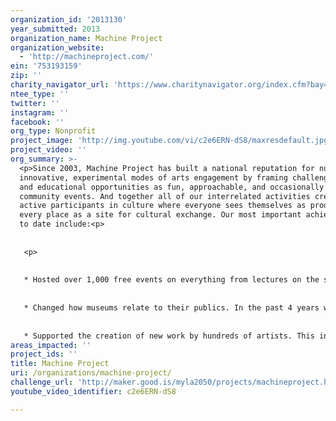 ```yaml
---
organization_id: '2013130'
year_submitted: 2013
organization_name: Machine Project
organization_website:
  - 'http://machineproject.com/'
ein: '753193159'
zip: ''
charity_navigator_url: 'https://www.charitynavigator.org/index.cfm?bay=search.profile&ein=753193159'
ntee_type: ''
twitter: ''
instagram: ''
facebook: ''
org_type: Nonprofit
project_image: 'http://img.youtube.com/vi/c2e6ERN-dS8/maxresdefault.jpg'
project_video: ''
org_summary: >-
  <p>Since 2003, Machine Project has built a national reputation for nurturing
  innovative, experimental modes of arts engagement by framing challenging arts
  and educational opportunities as fun, approachable, and occasionally bizarre
  community events. And together all of our interrelated activities create
  active participants in culture where everyone sees themselves as producers and
  every place as a site for cultural exchange. Our most important achievements
  to date include:<p>
   
   
   <p>
   
   
   * Hosted over 1,000 free events on everything from lectures on the sex life of sea slugs, butter-making aerobics, poetry readings, and mind-reading workshops. <p>
   
   
   * Changed how museums relate to their publics. In the past 4 years we have partnered with major cultural institutions (LACMA, Hammer Museum, Walker Art Center) to develop and execute a replicable model for how artists and small organizations can work with larger institutions to break down participation barriers.<p>
   
   
   * Supported the creation of new work by hundreds of artists. This includes direct financial support, often presenting their first solo show or first museum show and providing professional video documentation of their work. <p>
areas_impacted: ''
project_ids: ''
title: Machine Project
uri: /organizations/machine-project/
challenge_url: 'http://maker.good.is/myla2050/projects/machineproject.html'
youtube_video_identifier: c2e6ERN-dS8

---
```

